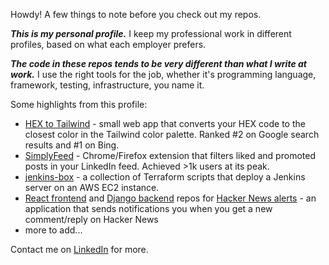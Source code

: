 Howdy! A few things to note before you check out my repos.

**_This is my personal profile._** I keep my professional work in different profiles, based on what each employer prefers.

**_The code in these repos tends to be very different than what I write at work._** I use the right tools for the job, whether it's
programming language, framework, testing, infrastructure, you name it.

Some highlights from this profile:

- [HEX to Tailwind](https://github.com/mihailthebuilder/hex-tailwind/) - small web app that converts your HEX code to the closest color in the Tailwind color palette. Ranked #2 on Google search results and #1 on Bing.
- [SimplyFeed](https://github.com/mihailthebuilder/simplyfeed) - Chrome/Firefox extension that filters liked and promoted posts in your LinkedIn feed. Achieved >1k users at its peak.
- [jenkins-box](https://github.com/mihailthebuilder/jenkins-box) - a collection of Terraform scripts that deploy a Jenkins server on an AWS EC2 instance.
- [React frontend](https://github.com/mihailthebuilder/hackernewsalerts-frontend) and [Django backend](https://github.com/mihailthebuilder/hackernewsalerts-backend) repos for [Hacker News alerts](https://hackernewsalerts.com/) - an application that sends notifications you when you get a new comment/reply on Hacker News
- more to add...

Contact me on [LinkedIn](https://www.linkedin.com/in/mihailmarian/) for more.
